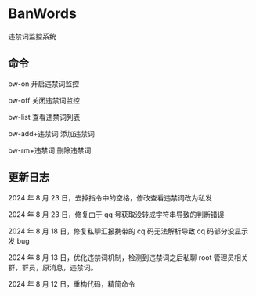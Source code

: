 # BanWords

违禁词监控系统

## 命令

bw-on 开启违禁词监控

bw-off 关闭违禁词监控

bw-list 查看违禁词列表

bw-add+违禁词 添加违禁词

bw-rm+违禁词 删除违禁词

## 更新日志

2024 年 8 月 23 日，去掉指令中的空格，修改查看违禁词改为私发

2024 年 8 月 23 日，修复由于 qq 号获取没转成字符串导致的判断错误

2024 年 8 月 18 日，修复私聊汇报携带的 cq 码无法解析导致 cq 码部分没显示发 bug

2024 年 8 月 13 日，优化违禁词机制，检测到违禁词之后私聊 root 管理员相关群，群员，原消息，违禁词。

2024 年 8 月 12 日，重构代码，精简命令
